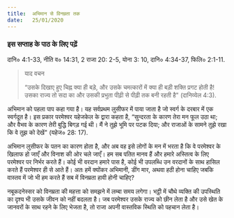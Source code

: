 ```yaml
---
title:  अभिमान से विनम्रता तक
date:   25/01/2020
---
```


### इस सप्ताह के पाठ के लिए पढ़ें
दानि० 4:1-33, नीति व० 14:31, 2 राजा 20: 2-5, योना 3: 10, दानि० 4:34-37, फिलि० 2:1-11.

> <p>याद वचन</p>
> “उसके दिखाए हुए चिह्न क्या ही बड़े, और उसके चमत्कारों में क्या ही बड़ी शक्ति प्रगट होती है! उसका राज्य तो सदा का और उसकी प्रभुता पीढ़ी से पीढ़ी तक बनी रहती है" (दानिय्येल 4:3).

अभिमान को पहला पाप कहा गया है। यह सर्वप्रथम लुसीफर में पाया जाता है जो स्वर्ग के दरबार में एक स्वर्गदूत है। इस प्रकार परमेश्वर यहेजकेल के द्वारा कहता है, “सुन्दरता के कारण तेरा मन फूल उठा था; और वैभव के कारण तेरी बुद्धि बिगड़ गई थी। मैं ने तुझे भूमि पर पटक दिया; और राजाओं के सामने तुझे रखा कि वे तुझ को देखें" (यहेज० 28: 17).

अभिमान लुसीफर के पतन का कारण होता है, और अब वह इसे लोगों के मन में भरता है कि वे परमेश्वर के खिलाफ हो जाएँ और विनाश की ओर चले जाएँ। हम सब पतित मानव हैं और हमारे अस्तित्व के लिए परमेश्वर पर निर्भर करते हैं। कोई भी वरदान हमारे पास है, कोई भी उपलब्धि उन वरदानों के साथ हासिल करते हैं परमेश्वर ही से आते हैं। अतः हमें क्योंकर अभिमानी, डींग मार, अथवा हठी होना चाहिए जबकि वास्तव में जो भी हम करते हैं सब में विनम्रता हावी होनी चाहिए?

नबूकदनेस्सर को विनम्रता की महत्ता को समझने में लम्बा समय लगेगा। भट्ठी में चौथे व्यक्ति की उपस्थिति का दृश्य भी उसके जीवन को नहीं बदलता है। जब परमेश्वर उसके राज्य को छीन लेता है और उसे खेत के जानवरों के साथ रहने के लिए भेजता है, तो राजा अपनी वास्तविक स्थिति को पहचान लेता है।